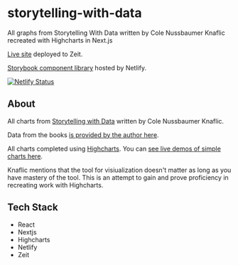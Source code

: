 # storytelling-with-data

All graphs from Storytelling With Data written by Cole Nussbaumer Knaflic recreated with Highcharts in Next.js

[Live site](https://storytelling-with-data.adam5280.now.sh/) deployed to Zeit.

[Storybook component library](https://gifted-kirch-e7f0d7.netlify.com/?path=/story/button--with-text) hosted by Netlify.

[![Netlify Status](https://api.netlify.com/api/v1/badges/9770b7c5-398a-4f2c-9add-603e0a27b05c/deploy-status)](https://app.netlify.com/sites/gifted-kirch-e7f0d7/deploys)

## About

All charts from [Storytelling with Data](http://www.storytellingwithdata.com/) written by Cole Nussbaumer Knaflic. 

Data from the books [is provided by the author here](http://www.storytellingwithdata.com/book/downloads).

All charts completed using [Highcharts](https://www.highcharts.com/docs/index). You can [see live demos of simple charts here](https://www.highcharts.com/demo).

Knaflic mentions that the tool for visiualization doesn't matter as long as you have mastery of the tool. This is an attempt to gain and prove proficiency in recreating work with Highcharts. 

## Tech Stack

- React
- Nextjs
- Highcharts
- Netlify
- Zeit
